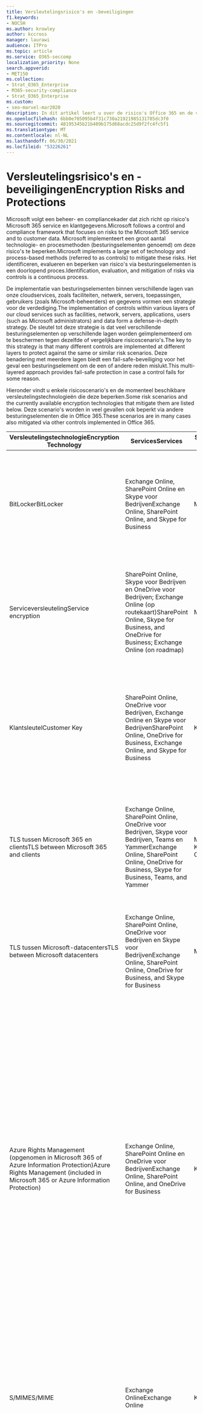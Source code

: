 ```yaml
---
title: Versleutelingsrisico's en -beveiligingen
f1.keywords:
- NOCSH
ms.author: krowley
author: kccross
manager: laurawi
audience: ITPro
ms.topic: article
ms.service: O365-seccomp
localization_priority: None
search.appverid:
- MET150
ms.collection:
- Strat_O365_Enterprise
- M365-security-compliance
- Strat_O365_Enterprise
ms.custom:
- seo-marvel-mar2020
description: In dit artikel leert u over de risico's Office 365 en de versleutelingstechnologieën die beschikbaar zijn voor beveiliging.
ms.openlocfilehash: 6bb0e705095b4f31c730a21921985131785dc3f0
ms.sourcegitcommit: 48195345b21b409b175d68acdc25d9f2fc4fc5f1
ms.translationtype: MT
ms.contentlocale: nl-NL
ms.lasthandoff: 06/30/2021
ms.locfileid: "53226261"
---
```

# <a name="encryption-risks-and-protections"></a><span data-ttu-id="1c025-103">Versleutelingsrisico's en -beveiligingen</span><span class="sxs-lookup"><span data-stu-id="1c025-103">Encryption Risks and Protections</span></span>

<span data-ttu-id="1c025-104">Microsoft volgt een beheer- en compliancekader dat zich richt op risico's Microsoft 365 service en klantgegevens.</span><span class="sxs-lookup"><span data-stu-id="1c025-104">Microsoft follows a control and compliance framework that focuses on risks to the Microsoft 365 service and to customer data.</span></span> <span data-ttu-id="1c025-105">Microsoft implementeert een groot aantal technologie- en procesmethoden (besturingselementen genoemd) om deze risico's te beperken.</span><span class="sxs-lookup"><span data-stu-id="1c025-105">Microsoft implements a large set of technology and process-based methods (referred to as controls) to mitigate these risks.</span></span> <span data-ttu-id="1c025-106">Het identificeren, evalueren en beperken van risico's via besturingselementen is een doorlopend proces.</span><span class="sxs-lookup"><span data-stu-id="1c025-106">Identification, evaluation, and mitigation of risks via controls is a continuous process.</span></span> 

<span data-ttu-id="1c025-107">De implementatie van besturingselementen binnen verschillende lagen van onze cloudservices, zoals faciliteiten, netwerk, servers, toepassingen, gebruikers (zoals Microsoft-beheerders) en gegevens vormen een strategie voor de verdediging.</span><span class="sxs-lookup"><span data-stu-id="1c025-107">The implementation of controls within various layers of our cloud services such as facilities, network, servers, applications, users (such as Microsoft administrators) and data form a defense-in-depth strategy.</span></span> <span data-ttu-id="1c025-108">De sleutel tot deze strategie is dat veel verschillende besturingselementen op verschillende lagen worden geïmplementeerd om te beschermen tegen dezelfde of vergelijkbare risicoscenario's.</span><span class="sxs-lookup"><span data-stu-id="1c025-108">The key to this strategy is that many different controls are implemented at different layers to protect against the same or similar risk scenarios.</span></span> <span data-ttu-id="1c025-109">Deze benadering met meerdere lagen biedt een fail-safe-beveiliging voor het geval een besturingselement om de een of andere reden mislukt.</span><span class="sxs-lookup"><span data-stu-id="1c025-109">This multi-layered approach provides fail-safe protection in case a control fails for some reason.</span></span>

<span data-ttu-id="1c025-110">Hieronder vindt u enkele risicoscenario's en de momenteel beschikbare versleutelingstechnologieën die deze beperken.</span><span class="sxs-lookup"><span data-stu-id="1c025-110">Some risk scenarios and the currently available encryption technologies that mitigate them are listed below.</span></span> <span data-ttu-id="1c025-111">Deze scenario's worden in veel gevallen ook beperkt via andere besturingselementen die in Office 365.</span><span class="sxs-lookup"><span data-stu-id="1c025-111">These scenarios are in many cases also mitigated via other controls implemented in Office 365.</span></span>

| <span data-ttu-id="1c025-112">Versleutelingstechnologie</span><span class="sxs-lookup"><span data-stu-id="1c025-112">Encryption Technology</span></span> | <span data-ttu-id="1c025-113">Services</span><span class="sxs-lookup"><span data-stu-id="1c025-113">Services</span></span> | <span data-ttu-id="1c025-114">Sleutelbeheer</span><span class="sxs-lookup"><span data-stu-id="1c025-114">Key Management</span></span> | <span data-ttu-id="1c025-115">Risicoscenario</span><span class="sxs-lookup"><span data-stu-id="1c025-115">Risk Scenario</span></span> | <span data-ttu-id="1c025-116">Waarde</span><span class="sxs-lookup"><span data-stu-id="1c025-116">Value</span></span> |
|---------------------------------------------------------------------------------|--------------------------------------------------------------------------------------------------|---------------------|------------------------------------------------------------------------------------------------------------------------------------------|---------------------------------------------------------------------------------------------------------------------------------------------------------------------------------------------------------------------------------------------------------------------------------------------------------------------------------------------------------------------------------------------------------------------------------|
| <span data-ttu-id="1c025-117">BitLocker</span><span class="sxs-lookup"><span data-stu-id="1c025-117">BitLocker</span></span> | <span data-ttu-id="1c025-118">Exchange Online, SharePoint Online en Skype voor Bedrijven</span><span class="sxs-lookup"><span data-stu-id="1c025-118">Exchange Online, SharePoint Online, and Skype for Business</span></span> | <span data-ttu-id="1c025-119">Microsoft</span><span class="sxs-lookup"><span data-stu-id="1c025-119">Microsoft</span></span> | <span data-ttu-id="1c025-120">Schijven of servers worden gestolen of ten onrechte hergebruikt.</span><span class="sxs-lookup"><span data-stu-id="1c025-120">Disks or servers are stolen or improperly recycled.</span></span> | <span data-ttu-id="1c025-121">BitLocker biedt een fail-safe-benadering om te beschermen tegen gegevensverlies als gevolg van gestolen of onjuist hergebruikte hardware (server/schijf).</span><span class="sxs-lookup"><span data-stu-id="1c025-121">BitLocker provides a fail-safe approach to protect against loss of data due to stolen or improperly recycled hardware (server/disk).</span></span> |
| <span data-ttu-id="1c025-122">Serviceversleuteling</span><span class="sxs-lookup"><span data-stu-id="1c025-122">Service encryption</span></span> | <span data-ttu-id="1c025-123">SharePoint Online, Skype voor Bedrijven en OneDrive voor Bedrijven; Exchange Online (op routekaart)</span><span class="sxs-lookup"><span data-stu-id="1c025-123">SharePoint Online, Skype for Business, and OneDrive for Business; Exchange Online (on roadmap)</span></span> | <span data-ttu-id="1c025-124">Microsoft</span><span class="sxs-lookup"><span data-stu-id="1c025-124">Microsoft</span></span> | <span data-ttu-id="1c025-125">Interne of externe hacker probeert als blob toegang te krijgen tot afzonderlijke bestanden/gegevens.</span><span class="sxs-lookup"><span data-stu-id="1c025-125">Internal or external hacker tries to access individual files/data as a blob.</span></span> | <span data-ttu-id="1c025-126">De versleutelde gegevens kunnen niet worden ontsleuteld zonder toegang tot sleutels.</span><span class="sxs-lookup"><span data-stu-id="1c025-126">The encrypted data cannot be decrypted without access to keys.</span></span> <span data-ttu-id="1c025-127">Helpt bij het beperken van het risico dat een hacker toegang heeft tot gegevens.</span><span class="sxs-lookup"><span data-stu-id="1c025-127">Helps to mitigate risk of a hacker accessing data.</span></span> |
| <span data-ttu-id="1c025-128">Klantsleutel</span><span class="sxs-lookup"><span data-stu-id="1c025-128">Customer Key</span></span> | <span data-ttu-id="1c025-129">SharePoint Online, OneDrive voor Bedrijven, Exchange Online en Skype voor Bedrijven</span><span class="sxs-lookup"><span data-stu-id="1c025-129">SharePoint Online, OneDrive for Business, Exchange Online, and Skype for Business</span></span> | <span data-ttu-id="1c025-130">Klant</span><span class="sxs-lookup"><span data-stu-id="1c025-130">Customer</span></span> | <span data-ttu-id="1c025-131">N/B (Deze functie is ontworpen als een compliance-functie, niet als een beperking voor enig risico.)</span><span class="sxs-lookup"><span data-stu-id="1c025-131">N/A (This feature is designed as a compliance feature; not as a mitigation for any risk.)</span></span> | <span data-ttu-id="1c025-132">Helpt klanten te voldoen aan interne regelgeving en nalevingsverplichtingen, en de mogelijkheid om de service te verlaten en de toegang van Microsoft tot gegevens in te trekken</span><span class="sxs-lookup"><span data-stu-id="1c025-132">Helps customers meet internal regulation and compliance obligations, and the ability to leave the service and revoke Microsoft's access to data</span></span> |
| <span data-ttu-id="1c025-133">TLS tussen Microsoft 365 en clients</span><span class="sxs-lookup"><span data-stu-id="1c025-133">TLS between Microsoft 365 and clients</span></span> | <span data-ttu-id="1c025-134">Exchange Online, SharePoint Online, OneDrive voor Bedrijven, Skype voor Bedrijven, Teams en Yammer</span><span class="sxs-lookup"><span data-stu-id="1c025-134">Exchange Online, SharePoint Online, OneDrive for Business, Skype for Business, Teams, and Yammer</span></span> | <span data-ttu-id="1c025-135">Microsoft, Klant</span><span class="sxs-lookup"><span data-stu-id="1c025-135">Microsoft, Customer</span></span> | <span data-ttu-id="1c025-136">Man-in-the-middle of een andere aanval om te tikken op de gegevensstroom tussen Microsoft 365 en clientcomputers via internet.</span><span class="sxs-lookup"><span data-stu-id="1c025-136">Man-in-the-middle or other attack to tap the data flow between Microsoft 365 and client computers over Internet.</span></span> | <span data-ttu-id="1c025-137">Deze implementatie biedt waarde voor zowel Microsoft als klanten en garandeert de gegevensintegriteit wanneer deze loopt tussen Microsoft 365 en de client.</span><span class="sxs-lookup"><span data-stu-id="1c025-137">This implementation provides value to both Microsoft and customers and assures data integrity as it flows between Microsoft 365 and the client.</span></span> |
| <span data-ttu-id="1c025-138">TLS tussen Microsoft-datacenters</span><span class="sxs-lookup"><span data-stu-id="1c025-138">TLS between Microsoft datacenters</span></span> | <span data-ttu-id="1c025-139">Exchange Online, SharePoint Online, OneDrive voor Bedrijven en Skype voor Bedrijven</span><span class="sxs-lookup"><span data-stu-id="1c025-139">Exchange Online, SharePoint Online, OneDrive for Business, and Skype for Business</span></span> | <span data-ttu-id="1c025-140">Microsoft</span><span class="sxs-lookup"><span data-stu-id="1c025-140">Microsoft</span></span> | <span data-ttu-id="1c025-141">Man-in-the-middle of een andere aanval om te tikken op de klantgegevensstroom tussen Microsoft 365 servers in verschillende Microsoft-datacenters.</span><span class="sxs-lookup"><span data-stu-id="1c025-141">Man-in-the-middle or other attack to tap the customer data flow between Microsoft 365 servers located in different Microsoft datacenters.</span></span> | <span data-ttu-id="1c025-142">Deze implementatie is een andere methode om gegevens te beschermen tegen aanvallen tussen Microsoft-datacenters.</span><span class="sxs-lookup"><span data-stu-id="1c025-142">This implementation is another method to protect data against attacks between Microsoft datacenters.</span></span> |
| <span data-ttu-id="1c025-143">Azure Rights Management (opgenomen in Microsoft 365 of Azure Information Protection)</span><span class="sxs-lookup"><span data-stu-id="1c025-143">Azure Rights Management (included in Microsoft 365 or Azure Information Protection)</span></span> | <span data-ttu-id="1c025-144">Exchange Online, SharePoint Online en OneDrive voor Bedrijven</span><span class="sxs-lookup"><span data-stu-id="1c025-144">Exchange Online, SharePoint Online, and OneDrive for Business</span></span> | <span data-ttu-id="1c025-145">Klant</span><span class="sxs-lookup"><span data-stu-id="1c025-145">Customer</span></span> | <span data-ttu-id="1c025-146">Gegevens vallen in de handen van een persoon die geen toegang tot de gegevens moet hebben.</span><span class="sxs-lookup"><span data-stu-id="1c025-146">Data falls into the hands of a person who should not have access to the data.</span></span> | <span data-ttu-id="1c025-147">Azure Information Protection maakt gebruik van Azure RMS, dat waarde biedt aan klanten met behulp van versleutelings-, identiteits- en autorisatiebeleid om bestanden en e-mail op meerdere apparaten te beveiligen.</span><span class="sxs-lookup"><span data-stu-id="1c025-147">Azure Information Protection uses Azure RMS, which provides value to customers by using encryption, identity, and authorization policies to help secure files and email across multiple devices.</span></span> <span data-ttu-id="1c025-148">Azure RMS biedt waarde voor klanten waar alle e-mailberichten die afkomstig zijn van Microsoft 365 die voldoen aan bepaalde criteria (dat wil zeggen alle e-mailberichten naar een bepaald adres) automatisch kunnen worden versleuteld voordat ze naar een andere geadresseerde worden verzonden.</span><span class="sxs-lookup"><span data-stu-id="1c025-148">Azure RMS provides value to customers where all emails originating from Microsoft 365 that match certain criteria (i.e., all emails to a certain address) can be automatically encrypted before they get sent to another recipient.</span></span> |
| <span data-ttu-id="1c025-149">S/MIME</span><span class="sxs-lookup"><span data-stu-id="1c025-149">S/MIME</span></span> | <span data-ttu-id="1c025-150">Exchange Online</span><span class="sxs-lookup"><span data-stu-id="1c025-150">Exchange Online</span></span> | <span data-ttu-id="1c025-151">Klant</span><span class="sxs-lookup"><span data-stu-id="1c025-151">Customer</span></span> | <span data-ttu-id="1c025-152">E-mail valt in de handen van een persoon die niet de beoogde geadresseerde is.</span><span class="sxs-lookup"><span data-stu-id="1c025-152">Email falls into the hands of a person who is not the intended recipient.</span></span> | <span data-ttu-id="1c025-153">S/MIME biedt klanten waarde door ervoor te zorgen dat e-mail die is versleuteld met S/MIME, alleen kan worden ontsleuteld door de directe geadresseerde van de e-mail.</span><span class="sxs-lookup"><span data-stu-id="1c025-153">S/MIME provides value to customers by assuring that email encrypted with S/MIME can only be decrypted by the direct recipient of the email.</span></span> |
| <span data-ttu-id="1c025-154">Office 365-berichtversleuteling</span><span class="sxs-lookup"><span data-stu-id="1c025-154">Office 365 Message Encryption</span></span> | <span data-ttu-id="1c025-155">Exchange Online, SharePoint Online</span><span class="sxs-lookup"><span data-stu-id="1c025-155">Exchange Online, SharePoint Online</span></span> | <span data-ttu-id="1c025-156">Klant</span><span class="sxs-lookup"><span data-stu-id="1c025-156">Customer</span></span> | <span data-ttu-id="1c025-157">E-mail, inclusief beveiligde bijlagen, valt in handen van een persoon binnen of buiten Microsoft 365 die niet de beoogde ontvanger van de e-mail is.</span><span class="sxs-lookup"><span data-stu-id="1c025-157">Email, including protected attachments, falls in hands of a person either within or outside Microsoft 365 who is not the intended recipient of the email.</span></span> | <span data-ttu-id="1c025-158">OME biedt waarde aan klanten waar alle e-mailberichten die afkomstig zijn van Microsoft 365 die voldoen aan bepaalde criteria (dat wil zeggen alle e-mailberichten naar een bepaald adres) automatisch worden versleuteld voordat ze worden verzonden naar een andere interne of externe geadresseerde.</span><span class="sxs-lookup"><span data-stu-id="1c025-158">OME provides value to customers where all emails originating from Microsoft 365 that match certain criteria (i.e., all emails to a certain address) are automatically encrypted before they get sent to another internal or an external recipient.</span></span> |
| <span data-ttu-id="1c025-159">SMTP TLS met partnerorganisatie</span><span class="sxs-lookup"><span data-stu-id="1c025-159">SMTP TLS with partner organization</span></span> | <span data-ttu-id="1c025-160">Exchange Online</span><span class="sxs-lookup"><span data-stu-id="1c025-160">Exchange Online</span></span> | <span data-ttu-id="1c025-161">Klant</span><span class="sxs-lookup"><span data-stu-id="1c025-161">Customer</span></span> | <span data-ttu-id="1c025-162">E-mail wordt onderschept via een man-in-the-middle of een andere aanval terwijl u onderweg bent van een Microsoft 365 tenant naar een andere partnerorganisatie.</span><span class="sxs-lookup"><span data-stu-id="1c025-162">Email is intercepted via a man-in-the-middle or other attack while in transit from a Microsoft 365 tenant to another partner organization.</span></span> | <span data-ttu-id="1c025-163">Dit scenario biedt waarde voor de klant, zodat ze alle e-mailberichten kunnen verzenden/ontvangen tussen hun Microsoft 365 tenant en de e-mailorganisatie van hun partner in een versleuteld SMTP-kanaal.</span><span class="sxs-lookup"><span data-stu-id="1c025-163">This scenario provides value to the customer such that they can send/receive all emails between their Microsoft 365 tenant and their partner's email organization inside an encrypted SMTP channel.</span></span> |

## <a name="encryption-technologies-available-in-multi-tenant-environments"></a><span data-ttu-id="1c025-164">Versleutelingstechnologieën die beschikbaar zijn in omgevingen met meerdere tenants</span><span class="sxs-lookup"><span data-stu-id="1c025-164">Encryption technologies available in multi-tenant environments</span></span>

| <span data-ttu-id="1c025-165">Versleutelingstechnologie</span><span class="sxs-lookup"><span data-stu-id="1c025-165">Encryption Technology</span></span> | <span data-ttu-id="1c025-166">Geïmplementeerd door</span><span class="sxs-lookup"><span data-stu-id="1c025-166">Implemented by</span></span> | <span data-ttu-id="1c025-167">Sleutel Exchange algoritme en kracht</span><span class="sxs-lookup"><span data-stu-id="1c025-167">Key Exchange Algorithm and Strength</span></span> | <span data-ttu-id="1c025-168">Sleutelbeheer\*</span><span class="sxs-lookup"><span data-stu-id="1c025-168">Key Management\*</span></span> | <span data-ttu-id="1c025-169">FIPS 140-2 gevalideerd</span><span class="sxs-lookup"><span data-stu-id="1c025-169">FIPS 140-2 Validated</span></span> |
|----------------------------------------------------------------------------------|-------------------------|------------------------------------------------------------------------------------------------------------------------------------------------------------------------------------|--------------------------------------------------------------------------------------------------------------------------------------------------------------------------------------------------------------------------------------------------------------------------------------------------------------------------------------------------------------------------------------------------------------------------------------------------------------------------------------------------------------------------------------------------------------------------------------------------------------------------------------------------------------------------------------------------------------------------------------------------------------------------------------------------------------------------------------------------------------------------------------------------------------|-----------------------------------------------------------------------|
| <span data-ttu-id="1c025-170">BitLocker</span><span class="sxs-lookup"><span data-stu-id="1c025-170">BitLocker</span></span> | <span data-ttu-id="1c025-171">Exchange Online</span><span class="sxs-lookup"><span data-stu-id="1c025-171">Exchange Online</span></span> | <span data-ttu-id="1c025-172">AES 256-bits</span><span class="sxs-lookup"><span data-stu-id="1c025-172">AES 256-bit</span></span> | <span data-ttu-id="1c025-173">De externe AES-sleutel wordt opgeslagen in een geheime Safe en in het register van de Exchange server.</span><span class="sxs-lookup"><span data-stu-id="1c025-173">AES external key is stored in a Secret Safe and in the registry of the Exchange server.</span></span> <span data-ttu-id="1c025-174">De Secret Safe is een beveiligde opslagplaats die hoge hoogte en goedkeuringen vereist om toegang te krijgen.</span><span class="sxs-lookup"><span data-stu-id="1c025-174">The Secret Safe is a secured repository that requires high-level elevation and approvals to access.</span></span> <span data-ttu-id="1c025-175">Toegang kan alleen worden aangevraagd en goedgekeurd met behulp van een intern hulpmiddel genaamd Lockbox.</span><span class="sxs-lookup"><span data-stu-id="1c025-175">Access can be requested and approved only by using an internal tool called Lockbox.</span></span> <span data-ttu-id="1c025-176">De externe AES-sleutel wordt ook opgeslagen in de vertrouwde platformmodule op de server.</span><span class="sxs-lookup"><span data-stu-id="1c025-176">The AES external key is also stored in the Trusted Platform Module in the server.</span></span> <span data-ttu-id="1c025-177">Een numeriek wachtwoord van 48 cijfers wordt opgeslagen in Active Directory en beveiligd door Lockbox.</span><span class="sxs-lookup"><span data-stu-id="1c025-177">A 48-digit numerical password is stored in Active Directory and protected by Lockbox.</span></span> | <span data-ttu-id="1c025-178">Ja</span><span class="sxs-lookup"><span data-stu-id="1c025-178">Yes</span></span> |
|  | <span data-ttu-id="1c025-179">SharePoint Online</span><span class="sxs-lookup"><span data-stu-id="1c025-179">SharePoint Online</span></span> | <span data-ttu-id="1c025-180">AES 256-bits</span><span class="sxs-lookup"><span data-stu-id="1c025-180">AES 256-bit</span></span> | <span data-ttu-id="1c025-181">AES-externe sleutel wordt opgeslagen in een geheime Safe.</span><span class="sxs-lookup"><span data-stu-id="1c025-181">AES external key is stored in a Secret Safe.</span></span> <span data-ttu-id="1c025-182">De Secret Safe is een beveiligde opslagplaats die hoge hoogte en goedkeuringen vereist om toegang te krijgen.</span><span class="sxs-lookup"><span data-stu-id="1c025-182">The Secret Safe is a secured repository that requires high-level elevation and approvals to access.</span></span> <span data-ttu-id="1c025-183">Toegang kan alleen worden aangevraagd en goedgekeurd met behulp van een intern hulpmiddel genaamd Lockbox.</span><span class="sxs-lookup"><span data-stu-id="1c025-183">Access can be requested and approved only by using an internal tool called Lockbox.</span></span> <span data-ttu-id="1c025-184">De externe AES-sleutel wordt ook opgeslagen in de vertrouwde platformmodule op de server.</span><span class="sxs-lookup"><span data-stu-id="1c025-184">The AES external key is also stored in the Trusted Platform Module in the server.</span></span> <span data-ttu-id="1c025-185">Een numeriek wachtwoord van 48 cijfers wordt opgeslagen in Active Directory en beveiligd door Lockbox.</span><span class="sxs-lookup"><span data-stu-id="1c025-185">A 48-digit numerical password is stored in Active Directory and protected by Lockbox.</span></span> | <span data-ttu-id="1c025-186">Ja</span><span class="sxs-lookup"><span data-stu-id="1c025-186">Yes</span></span> |
|  | <span data-ttu-id="1c025-187">Skype voor Bedrijven</span><span class="sxs-lookup"><span data-stu-id="1c025-187">Skype for Business</span></span> | <span data-ttu-id="1c025-188">AES 256-bits</span><span class="sxs-lookup"><span data-stu-id="1c025-188">AES 256-bit</span></span> | <span data-ttu-id="1c025-189">AES-externe sleutel wordt opgeslagen in een geheime Safe.</span><span class="sxs-lookup"><span data-stu-id="1c025-189">AES external key is stored in a Secret Safe.</span></span> <span data-ttu-id="1c025-190">De Secret Safe is een beveiligde opslagplaats die hoge hoogte en goedkeuringen vereist om toegang te krijgen.</span><span class="sxs-lookup"><span data-stu-id="1c025-190">The Secret Safe is a secured repository that requires high-level elevation and approvals to access.</span></span> <span data-ttu-id="1c025-191">Toegang kan alleen worden aangevraagd en goedgekeurd met behulp van een intern hulpmiddel genaamd Lockbox.</span><span class="sxs-lookup"><span data-stu-id="1c025-191">Access can be requested and approved only by using an internal tool called Lockbox.</span></span> <span data-ttu-id="1c025-192">De externe AES-sleutel wordt ook opgeslagen in de vertrouwde platformmodule op de server.</span><span class="sxs-lookup"><span data-stu-id="1c025-192">The AES external key is also stored in the Trusted Platform Module in the server.</span></span> <span data-ttu-id="1c025-193">Een numeriek wachtwoord van 48 cijfers wordt opgeslagen in Active Directory en beveiligd door Lockbox.</span><span class="sxs-lookup"><span data-stu-id="1c025-193">A 48-digit numerical password is stored in Active Directory and protected by Lockbox.</span></span> | <span data-ttu-id="1c025-194">Ja</span><span class="sxs-lookup"><span data-stu-id="1c025-194">Yes</span></span> |
| <span data-ttu-id="1c025-195">Serviceversleuteling</span><span class="sxs-lookup"><span data-stu-id="1c025-195">Service Encryption</span></span> | <span data-ttu-id="1c025-196">SharePoint Online</span><span class="sxs-lookup"><span data-stu-id="1c025-196">SharePoint Online</span></span> | <span data-ttu-id="1c025-197">AES 256-bits</span><span class="sxs-lookup"><span data-stu-id="1c025-197">AES 256-bit</span></span> | <span data-ttu-id="1c025-198">De sleutels die worden gebruikt om de blobs te versleutelen, worden opgeslagen in SharePoint Online-inhoudsdatabase.</span><span class="sxs-lookup"><span data-stu-id="1c025-198">The keys used to encrypt the blobs are stored in the SharePoint Online Content Database.</span></span> <span data-ttu-id="1c025-199">De SharePoint Online-inhoudsdatabase wordt beveiligd door besturingselementen voor databasetoegang en versleuteling in rust.</span><span class="sxs-lookup"><span data-stu-id="1c025-199">The SharePoint Online Content Database is protected by database access controls and encryption at rest.</span></span> <span data-ttu-id="1c025-200">Versleuteling wordt uitgevoerd met TDE in Azure SQL Database.</span><span class="sxs-lookup"><span data-stu-id="1c025-200">Encryption is performed using TDE in Azure SQL Database.</span></span> <span data-ttu-id="1c025-201">Deze geheimen zijn op serviceniveau voor SharePoint Online, niet op tenantniveau.</span><span class="sxs-lookup"><span data-stu-id="1c025-201">These secrets are at the service level for SharePoint Online, not at the tenant level.</span></span> <span data-ttu-id="1c025-202">Deze geheimen (ook wel de hoofdsleutels genoemd) worden opgeslagen in een aparte beveiligde opslagplaats met de naam Key Store.</span><span class="sxs-lookup"><span data-stu-id="1c025-202">These secrets (sometimes referred to as the master keys) are stored in a separate secure repository called the Key Store.</span></span> <span data-ttu-id="1c025-203">TDE biedt beveiliging in rust voor zowel de actieve database als de databaseback-ups en transactielogboeken.</span><span class="sxs-lookup"><span data-stu-id="1c025-203">TDE provides security at rest for both the active database and the database backups and transaction logs.</span></span> <span data-ttu-id="1c025-204">Wanneer klanten de optionele sleutel leveren, wordt de klantsleutel opgeslagen in Azure Key Vault en wordt de service gebruikt om een tenantsleutel te versleutelen, die wordt gebruikt om een sitesleutel te versleutelen, die vervolgens wordt gebruikt om de bestandsniveautoetsen te versleutelen.</span><span class="sxs-lookup"><span data-stu-id="1c025-204">When customers provide the optional key, the customer key is stored in Azure Key Vault, and the service uses the key to encrypt a tenant key, which is used to encrypt a site key, which is then used to encrypt the file level keys.</span></span> <span data-ttu-id="1c025-205">In feite wordt er een nieuwe sleutelhiërarchie geïntroduceerd wanneer de klant een sleutel levert.</span><span class="sxs-lookup"><span data-stu-id="1c025-205">Essentially, a new key hierarchy is introduced when the customer provides a key.</span></span> | <span data-ttu-id="1c025-206">Ja</span><span class="sxs-lookup"><span data-stu-id="1c025-206">Yes</span></span> |
|  | <span data-ttu-id="1c025-207">Skype voor Bedrijven</span><span class="sxs-lookup"><span data-stu-id="1c025-207">Skype for Business</span></span> | <span data-ttu-id="1c025-208">AES 256-bits</span><span class="sxs-lookup"><span data-stu-id="1c025-208">AES 256-bit</span></span> | <span data-ttu-id="1c025-209">Elk stukje gegevens wordt versleuteld met een andere willekeurig gegenereerde 256-bits sleutel.</span><span class="sxs-lookup"><span data-stu-id="1c025-209">Each piece of data is encrypted using a different randomly generated 256-bit key.</span></span> <span data-ttu-id="1c025-210">De versleutelingssleutel wordt opgeslagen in een corresponderend XML-metagegevensbestand, dat ook wordt versleuteld met een hoofdsleutel per vergadering.</span><span class="sxs-lookup"><span data-stu-id="1c025-210">The encryption key is stored in a corresponding metadata XML file, which is also encrypted by a per-conference master key.</span></span> <span data-ttu-id="1c025-211">De hoofdsleutel wordt ook eenmaal per vergadering willekeurig gegenereerd.</span><span class="sxs-lookup"><span data-stu-id="1c025-211">The master key is also randomly generated once per conference.</span></span> | <span data-ttu-id="1c025-212">Ja</span><span class="sxs-lookup"><span data-stu-id="1c025-212">Yes</span></span> |
|  | <span data-ttu-id="1c025-213">Exchange Online</span><span class="sxs-lookup"><span data-stu-id="1c025-213">Exchange Online</span></span> | <span data-ttu-id="1c025-214">AES 256-bits</span><span class="sxs-lookup"><span data-stu-id="1c025-214">AES 256-bit</span></span> | <span data-ttu-id="1c025-215">Elk postvak wordt versleuteld met behulp van een gegevensversleutelingsbeleid dat gebruikmaakt van versleutelingssleutels die worden beheerd door Microsoft (op routekaart) of door de klant (wanneer klantsleutel wordt gebruikt).</span><span class="sxs-lookup"><span data-stu-id="1c025-215">Each mailbox is encrypted using a data encryption policy that uses encryption keys controlled by Microsoft (on roadmap) or by the customer (when Customer Key is used).</span></span> | <span data-ttu-id="1c025-216">Ja</span><span class="sxs-lookup"><span data-stu-id="1c025-216">Yes</span></span> |
| <span data-ttu-id="1c025-217">TLS tussen Microsoft 365 en klanten/partners</span><span class="sxs-lookup"><span data-stu-id="1c025-217">TLS between Microsoft 365 and clients/partners</span></span> | <span data-ttu-id="1c025-218">Exchange Online</span><span class="sxs-lookup"><span data-stu-id="1c025-218">Exchange Online</span></span> | [<span data-ttu-id="1c025-219">Opportunistische TLS die meerdere cijfersuites ondersteunt</span><span class="sxs-lookup"><span data-stu-id="1c025-219">Opportunistic TLS supporting multiple cipher suites</span></span>](./exchange-online-uses-tls-to-secure-email-connections.md) | <span data-ttu-id="1c025-220">Het TLS-certificaat voor Exchange Online (outlook.office.com) is een 2048-bits SHA256RSA-certificaat dat is uitgegeven door Baltimore CyberTrust Root.</span><span class="sxs-lookup"><span data-stu-id="1c025-220">The TLS certificate for Exchange Online (outlook.office.com) is a 2048-bit SHA256RSA certificate issued by Baltimore CyberTrust Root.</span></span> <br> <br> <span data-ttu-id="1c025-221">Het TLS-hoofdcertificaat voor Exchange Online is een 2048-bits SHA1RSA-certificaat dat is uitgegeven door Baltimore CyberTrust Root.</span><span class="sxs-lookup"><span data-stu-id="1c025-221">The TLS root certificate for Exchange Online is a 2048-bit SHA1RSA certificate issued by Baltimore CyberTrust Root.</span></span> | <span data-ttu-id="1c025-222">Ja, wanneer TLS 1.2 met een 256-bits cijfersterkte wordt gebruikt</span><span class="sxs-lookup"><span data-stu-id="1c025-222">Yes, when TLS 1.2 with 256-bit cipher strength is used</span></span> |
|  | <span data-ttu-id="1c025-223">SharePoint Online</span><span class="sxs-lookup"><span data-stu-id="1c025-223">SharePoint Online</span></span> | <span data-ttu-id="1c025-224">TLS 1.2 met AES 256</span><span class="sxs-lookup"><span data-stu-id="1c025-224">TLS 1.2 with AES 256</span></span> <br> <br> [<span data-ttu-id="1c025-225">Data Encryption in OneDrive for Business and SharePoint Online</span><span class="sxs-lookup"><span data-stu-id="1c025-225">Data Encryption in OneDrive for Business and SharePoint Online</span></span>](./data-encryption-in-odb-and-spo.md) | <span data-ttu-id="1c025-226">Het TLS-certificaat voor SharePoint Online (\*.sharepoint.com) is een 2048-bits SHA256RSA-certificaat dat is uitgegeven door Baltimore CyberTrust Root.</span><span class="sxs-lookup"><span data-stu-id="1c025-226">The TLS certificate for SharePoint Online (\*.sharepoint.com) is a 2048-bit SHA256RSA certificate issued by Baltimore CyberTrust Root.</span></span> <br> <br> <span data-ttu-id="1c025-227">Het TLS-hoofdcertificaat voor SharePoint Online is een 2048-bits SHA1RSA-certificaat dat is uitgegeven door Baltimore CyberTrust Root.</span><span class="sxs-lookup"><span data-stu-id="1c025-227">The TLS root certificate for SharePoint Online is a 2048-bit SHA1RSA certificate issued by Baltimore CyberTrust Root.</span></span> | <span data-ttu-id="1c025-228">Ja</span><span class="sxs-lookup"><span data-stu-id="1c025-228">Yes</span></span> |
|  | <span data-ttu-id="1c025-229">Skype voor Bedrijven</span><span class="sxs-lookup"><span data-stu-id="1c025-229">Skype for Business</span></span> | [<span data-ttu-id="1c025-230">TLS voor SIP-communicatie en PSOM-sessies voor het delen van gegevens</span><span class="sxs-lookup"><span data-stu-id="1c025-230">TLS for SIP communications and PSOM data sharing sessions</span></span>](https://support.office.com/article/Set-up-your-network-for-Skype-for-Business-Online-d21f89b0-3afc-432e-b735-036b2432fdbf) | <span data-ttu-id="1c025-231">Het TLS-certificaat voor Skype voor Bedrijven (\*.lync.com) is een 2048-bits SHA256RSA-certificaat dat is uitgegeven door Baltimore CyberTrust Root.</span><span class="sxs-lookup"><span data-stu-id="1c025-231">The TLS certificate for Skype for Business (\*.lync.com) is a 2048-bit SHA256RSA certificate issued by Baltimore CyberTrust Root.</span></span> <br> <br> <span data-ttu-id="1c025-232">Het TLS-hoofdcertificaat voor Skype voor Bedrijven is een 2048-bits SHA256RSA-certificaat dat is uitgegeven door Baltimore CyberTrust Root.</span><span class="sxs-lookup"><span data-stu-id="1c025-232">The TLS root certificate for Skype for Business is a 2048-bit SHA256RSA certificate issued by Baltimore CyberTrust Root.</span></span> | <span data-ttu-id="1c025-233">Ja</span><span class="sxs-lookup"><span data-stu-id="1c025-233">Yes</span></span> |
|  | <span data-ttu-id="1c025-234">Microsoft Teams</span><span class="sxs-lookup"><span data-stu-id="1c025-234">Microsoft Teams</span></span> | <span data-ttu-id="1c025-235">TLS 1.2 met AES 256</span><span class="sxs-lookup"><span data-stu-id="1c025-235">TLS 1.2 with AES 256</span></span> <br> <br> [<span data-ttu-id="1c025-236">Veelgestelde vragen over Microsoft Teams - Help voor beheerders</span><span class="sxs-lookup"><span data-stu-id="1c025-236">Frequently asked questions about Microsoft Teams – Admin Help</span></span>](/MicrosoftTeams/teams-overview) | <span data-ttu-id="1c025-237">Het TLS-certificaat voor Microsoft Teams (teams.microsoft.com, edge.skype.com) is een 2048-bits SHA256RSA-certificaat dat is uitgegeven door Baltimore CyberTrust Root.</span><span class="sxs-lookup"><span data-stu-id="1c025-237">The TLS certificate for Microsoft Teams (teams.microsoft.com, edge.skype.com) is a 2048-bit SHA256RSA certificate issued by Baltimore CyberTrust Root.</span></span> <br> <br> <span data-ttu-id="1c025-238">Het TLS-hoofdcertificaat voor Microsoft Teams is een 2048-bits SHA256RSA-certificaat dat is uitgegeven door Baltimore CyberTrust Root.</span><span class="sxs-lookup"><span data-stu-id="1c025-238">The TLS root certificate for Microsoft Teams is a 2048-bit SHA256RSA certificate issued by Baltimore CyberTrust Root.</span></span> | <span data-ttu-id="1c025-239">Ja</span><span class="sxs-lookup"><span data-stu-id="1c025-239">Yes</span></span> |
| <span data-ttu-id="1c025-240">TLS tussen Microsoft-datacenters</span><span class="sxs-lookup"><span data-stu-id="1c025-240">TLS between Microsoft datacenters</span></span> | <span data-ttu-id="1c025-241">Alle Microsoft 365 services</span><span class="sxs-lookup"><span data-stu-id="1c025-241">All Microsoft 365 services</span></span> | <span data-ttu-id="1c025-242">TLS 1.2 met AES 256</span><span class="sxs-lookup"><span data-stu-id="1c025-242">TLS 1.2 with AES 256</span></span> <br> <br> <span data-ttu-id="1c025-243">Secure Real-time Transport Protocol (SRTP)</span><span class="sxs-lookup"><span data-stu-id="1c025-243">Secure Real-time Transport Protocol (SRTP)</span></span> | <span data-ttu-id="1c025-244">Microsoft gebruikt een intern beheerde en geïmplementeerde certificeringsinstantie voor server-naar-servercommunicatie tussen Microsoft-datacenters.</span><span class="sxs-lookup"><span data-stu-id="1c025-244">Microsoft uses an internally managed and deployed certification authority for server-to-server communications between Microsoft datacenters.</span></span> | <span data-ttu-id="1c025-245">Ja</span><span class="sxs-lookup"><span data-stu-id="1c025-245">Yes</span></span> |
| <span data-ttu-id="1c025-246">Azure Rights Management (opgenomen in Microsoft 365 of Azure Information Protection)</span><span class="sxs-lookup"><span data-stu-id="1c025-246">Azure Rights Management (included in Microsoft 365 or Azure Information Protection)</span></span> | <span data-ttu-id="1c025-247">Exchange Online</span><span class="sxs-lookup"><span data-stu-id="1c025-247">Exchange Online</span></span> | <span data-ttu-id="1c025-248">Ondersteunt [cryptografische modus 2,](/previous-versions/windows/it-pro/windows-server-2008-R2-and-2008/hh867439(v=ws.10))een bijgewerkte en verbeterde RMS-cryptografische implementatie.</span><span class="sxs-lookup"><span data-stu-id="1c025-248">Supports [Cryptographic Mode 2](/previous-versions/windows/it-pro/windows-server-2008-R2-and-2008/hh867439(v=ws.10)), an updated and enhanced RMS cryptographic implementation.</span></span> <span data-ttu-id="1c025-249">Het ondersteunt RSA 2048 voor handtekening en versleuteling en SHA-256 voor hash in de handtekening.</span><span class="sxs-lookup"><span data-stu-id="1c025-249">It supports RSA 2048 for signature and encryption, and SHA-256 for hash in the signature.</span></span> | <span data-ttu-id="1c025-250">[Beheerd door Microsoft.](/azure/information-protection/plan-implement-tenant-key)</span><span class="sxs-lookup"><span data-stu-id="1c025-250">[Managed by Microsoft](/azure/information-protection/plan-implement-tenant-key).</span></span> | <span data-ttu-id="1c025-251">Ja</span><span class="sxs-lookup"><span data-stu-id="1c025-251">Yes</span></span> |
|  | <span data-ttu-id="1c025-252">SharePoint Online</span><span class="sxs-lookup"><span data-stu-id="1c025-252">SharePoint Online</span></span> | <span data-ttu-id="1c025-253">Ondersteunt [cryptografische modus 2,](/previous-versions/windows/it-pro/windows-server-2008-R2-and-2008/hh867439(v=ws.10))een bijgewerkte en verbeterde RMS-cryptografische implementatie.</span><span class="sxs-lookup"><span data-stu-id="1c025-253">Supports [Cryptographic Mode 2](/previous-versions/windows/it-pro/windows-server-2008-R2-and-2008/hh867439(v=ws.10)), an updated and enhanced RMS cryptographic implementation.</span></span> <span data-ttu-id="1c025-254">Het ondersteunt RSA 2048 voor handtekening en versleuteling en SHA-256 voor handtekening.</span><span class="sxs-lookup"><span data-stu-id="1c025-254">It supports RSA 2048 for signature and encryption, and SHA-256 for signature.</span></span> | <span data-ttu-id="1c025-255">[Beheerd door Microsoft,](/azure/information-protection/plan-implement-tenant-key)de standaardinstelling; of</span><span class="sxs-lookup"><span data-stu-id="1c025-255">[Managed by Microsoft](/azure/information-protection/plan-implement-tenant-key), which is the default setting; or</span></span> <br> <br> <span data-ttu-id="1c025-256">Door de klant beheerd, wat een alternatief is voor door Microsoft beheerde sleutels.</span><span class="sxs-lookup"><span data-stu-id="1c025-256">Customer-managed, which is an alternative to Microsoft-managed keys.</span></span> <span data-ttu-id="1c025-257">Organisaties die een IT-beheerd Azure-abonnement hebben, kunnen BYOK gebruiken en het gebruik ervan zonder extra kosten registreren.</span><span class="sxs-lookup"><span data-stu-id="1c025-257">Organizations that have an IT-managed Azure subscription can use BYOK and log its usage at no extra charge.</span></span> <span data-ttu-id="1c025-258">Zie Uw eigen sleutel implementeren [voor meer informatie.](/azure/information-protection/plan-implement-tenant-key)</span><span class="sxs-lookup"><span data-stu-id="1c025-258">For more information, see [Implementing bring your own key](/azure/information-protection/plan-implement-tenant-key).</span></span> <span data-ttu-id="1c025-259">In deze configuratie worden nCipher HSMs gebruikt om uw sleutels te beveiligen.</span><span class="sxs-lookup"><span data-stu-id="1c025-259">In this configuration, nCipher HSMs are used to protect your keys.</span></span> <span data-ttu-id="1c025-260">Zie [NCipher HSMs en Azure RMS](https://www.thales-esecurity.com/msrms/cloud)voor meer informatie.</span><span class="sxs-lookup"><span data-stu-id="1c025-260">For more information, see [nCipher HSMs and Azure RMS](https://www.thales-esecurity.com/msrms/cloud).</span></span> | <span data-ttu-id="1c025-261">Ja</span><span class="sxs-lookup"><span data-stu-id="1c025-261">Yes</span></span> |
| <span data-ttu-id="1c025-262">S/MIME</span><span class="sxs-lookup"><span data-stu-id="1c025-262">S/MIME</span></span> | <span data-ttu-id="1c025-263">Exchange Online</span><span class="sxs-lookup"><span data-stu-id="1c025-263">Exchange Online</span></span> | <span data-ttu-id="1c025-264">Cryptografische bericht syntaxis Standaard 1.5 (PKCS #7)</span><span class="sxs-lookup"><span data-stu-id="1c025-264">Cryptographic Message Syntax Standard 1.5 (PKCS #7)</span></span> | <span data-ttu-id="1c025-265">Dit is afhankelijk van de door de klant beheerde openbare sleutelinfrastructuur die is geïmplementeerd.</span><span class="sxs-lookup"><span data-stu-id="1c025-265">Depends on the customer-managed public key infrastructure deployed.</span></span> <span data-ttu-id="1c025-266">Sleutelbeheer wordt uitgevoerd door de klant en Microsoft heeft nooit toegang tot de persoonlijke sleutels die worden gebruikt voor het ondertekenen en ontsleutelen.</span><span class="sxs-lookup"><span data-stu-id="1c025-266">Key management is performed by the customer, and Microsoft never has access to the private keys used for signing and decryption.</span></span> | <span data-ttu-id="1c025-267">Ja, wanneer geconfigureerd voor het versleutelen van uitgaande berichten met 3DES of AES256</span><span class="sxs-lookup"><span data-stu-id="1c025-267">Yes, when configured to encrypt outgoing messages with 3DES or AES256</span></span> |
| <span data-ttu-id="1c025-268">Office 365-berichtversleuteling</span><span class="sxs-lookup"><span data-stu-id="1c025-268">Office 365 Message Encryption</span></span> | <span data-ttu-id="1c025-269">Exchange Online</span><span class="sxs-lookup"><span data-stu-id="1c025-269">Exchange Online</span></span> | <span data-ttu-id="1c025-270">Hetzelfde als Azure RMS ([Cryptographic Mode 2](./technical-reference-details-about-encryption.md) - RSA 2048 voor handtekening en versleuteling en SHA-256 voor handtekening)</span><span class="sxs-lookup"><span data-stu-id="1c025-270">Same as Azure RMS ([Cryptographic Mode 2](./technical-reference-details-about-encryption.md) - RSA 2048 for signature and encryption, and SHA-256 for signature)</span></span> | <span data-ttu-id="1c025-271">Azure Information Protection wordt gebruikt als versleutelingsinfrastructuur.</span><span class="sxs-lookup"><span data-stu-id="1c025-271">Uses Azure Information Protection as its encryption infrastructure.</span></span> <span data-ttu-id="1c025-272">De gebruikte versleutelingsmethode is afhankelijk van waar u de RMS-sleutels verkrijgt die worden gebruikt om berichten te versleutelen en te ontsleutelen.</span><span class="sxs-lookup"><span data-stu-id="1c025-272">The encryption method used depends on where you obtain the RMS keys used to encrypt and decrypt messages.</span></span> | <span data-ttu-id="1c025-273">Ja</span><span class="sxs-lookup"><span data-stu-id="1c025-273">Yes</span></span> |
| <span data-ttu-id="1c025-274">SMTP TLS met partnerorganisatie</span><span class="sxs-lookup"><span data-stu-id="1c025-274">SMTP TLS with partner organization</span></span> | <span data-ttu-id="1c025-275">Exchange Online</span><span class="sxs-lookup"><span data-stu-id="1c025-275">Exchange Online</span></span> | <span data-ttu-id="1c025-276">TLS 1.2 met AES 256</span><span class="sxs-lookup"><span data-stu-id="1c025-276">TLS 1.2 with AES 256</span></span> | <span data-ttu-id="1c025-277">Het TLS-certificaat voor Exchange Online (outlook.office.com) is een 2048-bits SHA-256 met RSA-versleutelingscertificaat uitgegeven door DigiCert Cloud Services CA-1.</span><span class="sxs-lookup"><span data-stu-id="1c025-277">The TLS certificate for Exchange Online (outlook.office.com) is a 2048-bit SHA-256 with RSA Encryption certificate issued by DigiCert Cloud Services CA-1.</span></span> <br> <br> <span data-ttu-id="1c025-278">Het TLS-hoofdcertificaat voor Exchange Online is een 2048-bits SHA-1 met RSA-versleutelingscertificaat uitgegeven door [GlobalSign Root CA – R1](./exchange-online-uses-tls-to-secure-email-connections.md#tls-certificate-information-for-exchange-online).</span><span class="sxs-lookup"><span data-stu-id="1c025-278">The TLS root certificate for Exchange Online is a 2048-bit SHA-1 with RSA Encryption certificate issued by [GlobalSign Root CA – R1](./exchange-online-uses-tls-to-secure-email-connections.md#tls-certificate-information-for-exchange-online).</span></span> <br> <br> <span data-ttu-id="1c025-279">Let op: om veiligheidsredenen veranderen onze certificaten van tijd tot tijd.</span><span class="sxs-lookup"><span data-stu-id="1c025-279">Be aware that, for security reasons, our certificates do change from time to time.</span></span> | <span data-ttu-id="1c025-280">Ja, wanneer TLS 1.2 met een 256-bits cijfersterkte wordt gebruikt</span><span class="sxs-lookup"><span data-stu-id="1c025-280">Yes, when TLS 1.2 with 256-bit cipher strength is used</span></span> |

<span data-ttu-id="1c025-281">*\*TLS-certificaten waarnaar in deze tabel wordt verwezen, zijn voor Amerikaanse datacenters; Niet-Amerikaanse datacenters gebruiken ook 2048-bits SHA256RSA-certificaten.*</span><span class="sxs-lookup"><span data-stu-id="1c025-281">*\*TLS certificates referenced in this table are for US datacenters; non-US datacenters also use 2048-bit SHA256RSA certificates.*</span></span>

## <a name="encryption-technologies-available-in-government-cloud-community-environments"></a><span data-ttu-id="1c025-282">Versleutelingstechnologieën die beschikbaar zijn in communityomgevingen voor de cloud van de overheid</span><span class="sxs-lookup"><span data-stu-id="1c025-282">Encryption technologies available in Government cloud community environments</span></span>

| <span data-ttu-id="1c025-283">Versleutelingstechnologie</span><span class="sxs-lookup"><span data-stu-id="1c025-283">Encryption Technology</span></span> | <span data-ttu-id="1c025-284">Geïmplementeerd door</span><span class="sxs-lookup"><span data-stu-id="1c025-284">Implemented by</span></span> | <span data-ttu-id="1c025-285">Sleutel Exchange algoritme en kracht</span><span class="sxs-lookup"><span data-stu-id="1c025-285">Key Exchange Algorithm and Strength</span></span> | <span data-ttu-id="1c025-286">Sleutelbeheer\*</span><span class="sxs-lookup"><span data-stu-id="1c025-286">Key Management\*</span></span> | <span data-ttu-id="1c025-287">FIPS 140-2 gevalideerd</span><span class="sxs-lookup"><span data-stu-id="1c025-287">FIPS 140-2 Validated</span></span> |
|---------------------------------------------|--------------------------------------------------------|------------------------------------------------------------------------------------------------------------------------------------------------------------------------------------|--------------------------------------------------------------------------------------------------------------------------------------------------------------------------------------------------------------------------------------------------------------------------------------------------------------------------------------------------------------------------------------------------------------------------------------------------------------------------------------------------------------------------------------------------------------------------------------------------------------------------------------------------------------------------------------------------------------------------------------------------------------------------------------------------------------------------------------------------------------------------------------------------------------|-------------------------------------------------------------------------|
| <span data-ttu-id="1c025-288">BitLocker</span><span class="sxs-lookup"><span data-stu-id="1c025-288">BitLocker</span></span> | <span data-ttu-id="1c025-289">Exchange Online</span><span class="sxs-lookup"><span data-stu-id="1c025-289">Exchange Online</span></span> | <span data-ttu-id="1c025-290">AES 256-bits</span><span class="sxs-lookup"><span data-stu-id="1c025-290">AES 256-bit</span></span> | <span data-ttu-id="1c025-291">De externe AES-sleutel wordt opgeslagen in een geheime Safe en in het register van de Exchange server.</span><span class="sxs-lookup"><span data-stu-id="1c025-291">AES external key is stored in a Secret Safe and in the registry of the Exchange server.</span></span> <span data-ttu-id="1c025-292">De Secret Safe is een beveiligde opslagplaats die hoge hoogte en goedkeuringen vereist om toegang te krijgen.</span><span class="sxs-lookup"><span data-stu-id="1c025-292">The Secret Safe is a secured repository that requires high-level elevation and approvals to access.</span></span> <span data-ttu-id="1c025-293">Toegang kan alleen worden aangevraagd en goedgekeurd met behulp van een intern hulpmiddel genaamd Lockbox.</span><span class="sxs-lookup"><span data-stu-id="1c025-293">Access can be requested and approved only by using an internal tool called Lockbox.</span></span> <span data-ttu-id="1c025-294">De externe AES-sleutel wordt ook opgeslagen in de vertrouwde platformmodule op de server.</span><span class="sxs-lookup"><span data-stu-id="1c025-294">The AES external key is also stored in the Trusted Platform Module in the server.</span></span> <span data-ttu-id="1c025-295">Een numeriek wachtwoord van 48 cijfers wordt opgeslagen in Active Directory en beveiligd door Lockbox.</span><span class="sxs-lookup"><span data-stu-id="1c025-295">A 48-digit numerical password is stored in Active Directory and protected by Lockbox.</span></span> | <span data-ttu-id="1c025-296">Ja</span><span class="sxs-lookup"><span data-stu-id="1c025-296">Yes</span></span> |
|  | <span data-ttu-id="1c025-297">SharePoint Online</span><span class="sxs-lookup"><span data-stu-id="1c025-297">SharePoint Online</span></span> | <span data-ttu-id="1c025-298">AES 256-bits</span><span class="sxs-lookup"><span data-stu-id="1c025-298">AES 256-bit</span></span> | <span data-ttu-id="1c025-299">AES-externe sleutel wordt opgeslagen in een geheime Safe.</span><span class="sxs-lookup"><span data-stu-id="1c025-299">AES external key is stored in a Secret Safe.</span></span> <span data-ttu-id="1c025-300">De Secret Safe is een beveiligde opslagplaats die hoge hoogte en goedkeuringen vereist om toegang te krijgen.</span><span class="sxs-lookup"><span data-stu-id="1c025-300">The Secret Safe is a secured repository that requires high-level elevation and approvals to access.</span></span> <span data-ttu-id="1c025-301">Toegang kan alleen worden aangevraagd en goedgekeurd met behulp van een intern hulpmiddel genaamd Lockbox.</span><span class="sxs-lookup"><span data-stu-id="1c025-301">Access can be requested and approved only by using an internal tool called Lockbox.</span></span> <span data-ttu-id="1c025-302">De externe AES-sleutel wordt ook opgeslagen in de vertrouwde platformmodule op de server.</span><span class="sxs-lookup"><span data-stu-id="1c025-302">The AES external key is also stored in the Trusted Platform Module in the server.</span></span> <span data-ttu-id="1c025-303">Een numeriek wachtwoord van 48 cijfers wordt opgeslagen in Active Directory en beveiligd door Lockbox.</span><span class="sxs-lookup"><span data-stu-id="1c025-303">A 48-digit numerical password is stored in Active Directory and protected by Lockbox.</span></span> | <span data-ttu-id="1c025-304">Ja</span><span class="sxs-lookup"><span data-stu-id="1c025-304">Yes</span></span> |
|  | <span data-ttu-id="1c025-305">Skype voor Bedrijven</span><span class="sxs-lookup"><span data-stu-id="1c025-305">Skype for Business</span></span> | <span data-ttu-id="1c025-306">AES 256-bits</span><span class="sxs-lookup"><span data-stu-id="1c025-306">AES 256-bit</span></span> | <span data-ttu-id="1c025-307">AES-externe sleutel wordt opgeslagen in een geheime Safe.</span><span class="sxs-lookup"><span data-stu-id="1c025-307">AES external key is stored in a Secret Safe.</span></span> <span data-ttu-id="1c025-308">De Secret Safe is een beveiligde opslagplaats die hoge hoogte en goedkeuringen vereist om toegang te krijgen.</span><span class="sxs-lookup"><span data-stu-id="1c025-308">The Secret Safe is a secured repository that requires high-level elevation and approvals to access.</span></span> <span data-ttu-id="1c025-309">Toegang kan alleen worden aangevraagd en goedgekeurd met behulp van een intern hulpmiddel genaamd Lockbox.</span><span class="sxs-lookup"><span data-stu-id="1c025-309">Access can be requested and approved only by using an internal tool called Lockbox.</span></span> <span data-ttu-id="1c025-310">De externe AES-sleutel wordt ook opgeslagen in de vertrouwde platformmodule op de server.</span><span class="sxs-lookup"><span data-stu-id="1c025-310">The AES external key is also stored in the Trusted Platform Module in the server.</span></span> <span data-ttu-id="1c025-311">Een numeriek wachtwoord van 48 cijfers wordt opgeslagen in Active Directory en beveiligd door Lockbox.</span><span class="sxs-lookup"><span data-stu-id="1c025-311">A 48-digit numerical password is stored in Active Directory and protected by Lockbox.</span></span> | <span data-ttu-id="1c025-312">Ja</span><span class="sxs-lookup"><span data-stu-id="1c025-312">Yes</span></span> |
| <span data-ttu-id="1c025-313">Serviceversleuteling</span><span class="sxs-lookup"><span data-stu-id="1c025-313">Service Encryption</span></span> | <span data-ttu-id="1c025-314">SharePoint Online</span><span class="sxs-lookup"><span data-stu-id="1c025-314">SharePoint Online</span></span> | <span data-ttu-id="1c025-315">AES 256-bits</span><span class="sxs-lookup"><span data-stu-id="1c025-315">AES 256-bit</span></span> | <span data-ttu-id="1c025-316">De sleutels die worden gebruikt om de blobs te versleutelen, worden opgeslagen in SharePoint Online-inhoudsdatabase.</span><span class="sxs-lookup"><span data-stu-id="1c025-316">The keys used to encrypt the blobs are stored in the SharePoint Online Content Database.</span></span> <span data-ttu-id="1c025-317">De SharePoint Online-inhoudsdatabases is beveiligd met besturingselementen voor databasetoegang en versleuteling in rust.</span><span class="sxs-lookup"><span data-stu-id="1c025-317">The SharePoint Online Content Databases is protected by database access controls and encryption at rest.</span></span> <span data-ttu-id="1c025-318">Versleuteling wordt uitgevoerd met TDE in Azure SQL Database.</span><span class="sxs-lookup"><span data-stu-id="1c025-318">Encryption is performed using TDE in Azure SQL Database.</span></span> <span data-ttu-id="1c025-319">Deze geheimen zijn op serviceniveau voor SharePoint Online, niet op tenantniveau.</span><span class="sxs-lookup"><span data-stu-id="1c025-319">These secrets are at the service level for SharePoint Online, not at the tenant level.</span></span> <span data-ttu-id="1c025-320">Deze geheimen (ook wel de hoofdsleutels genoemd) worden opgeslagen in een aparte beveiligde opslagplaats met de naam Key Store.</span><span class="sxs-lookup"><span data-stu-id="1c025-320">These secrets (sometimes referred to as the master keys) are stored in a separate secure repository called the Key Store.</span></span> <span data-ttu-id="1c025-321">TDE biedt beveiliging in rust voor zowel de actieve database als de databaseback-ups en transactielogboeken.</span><span class="sxs-lookup"><span data-stu-id="1c025-321">TDE provides security at rest for both the active database and the database backups and transaction logs.</span></span> <span data-ttu-id="1c025-322">Wanneer klanten de optionele sleutel leveren, wordt de klantsleutel opgeslagen in Azure Key Vault en gebruikt de service de sleutel om een tenantsleutel te versleutelen, die wordt gebruikt om een sitesleutel te versleutelen, die vervolgens wordt gebruikt om de bestandsniveautoetsen te versleutelen.</span><span class="sxs-lookup"><span data-stu-id="1c025-322">When customers provide the optional key, the Customer Key is stored in Azure Key Vault, and the service uses the key to encrypt a tenant key, which is used to encrypt a site key, which is then used to encrypt the file level keys.</span></span> <span data-ttu-id="1c025-323">In feite wordt er een nieuwe sleutelhiërarchie geïntroduceerd wanneer de klant een sleutel levert.</span><span class="sxs-lookup"><span data-stu-id="1c025-323">Essentially, a new key hierarchy is introduced when the customer provides a key.</span></span> | <span data-ttu-id="1c025-324">Ja</span><span class="sxs-lookup"><span data-stu-id="1c025-324">Yes</span></span> |
|  | <span data-ttu-id="1c025-325">Skype voor Bedrijven</span><span class="sxs-lookup"><span data-stu-id="1c025-325">Skype for Business</span></span> | <span data-ttu-id="1c025-326">AES 256-bits</span><span class="sxs-lookup"><span data-stu-id="1c025-326">AES 256-bit</span></span> | <span data-ttu-id="1c025-327">Elk stukje gegevens wordt versleuteld met een andere willekeurig gegenereerde 256-bits sleutel.</span><span class="sxs-lookup"><span data-stu-id="1c025-327">Each piece of data is encrypted using a different randomly generated 256-bit key.</span></span> <span data-ttu-id="1c025-328">De versleutelingssleutel wordt opgeslagen in een corresponderend XML-metagegevensbestand, dat ook wordt versleuteld met een hoofdsleutel per vergadering.</span><span class="sxs-lookup"><span data-stu-id="1c025-328">The encryption key is stored in a corresponding metadata XML file, which is also encrypted by a per-conference master key.</span></span> <span data-ttu-id="1c025-329">De hoofdsleutel wordt ook eenmaal per vergadering willekeurig gegenereerd.</span><span class="sxs-lookup"><span data-stu-id="1c025-329">The master key is also randomly generated once per conference.</span></span> | <span data-ttu-id="1c025-330">Ja</span><span class="sxs-lookup"><span data-stu-id="1c025-330">Yes</span></span> |
|  | <span data-ttu-id="1c025-331">Exchange Online</span><span class="sxs-lookup"><span data-stu-id="1c025-331">Exchange Online</span></span> | <span data-ttu-id="1c025-332">AES 256-bits</span><span class="sxs-lookup"><span data-stu-id="1c025-332">AES 256-bit</span></span> | <span data-ttu-id="1c025-333">Elk postvak wordt versleuteld met behulp van een gegevensversleutelingsbeleid dat gebruikmaakt van versleutelingssleutels die worden beheerd door Microsoft of door de klant (wanneer klantsleutel wordt gebruikt).</span><span class="sxs-lookup"><span data-stu-id="1c025-333">Each mailbox is encrypted using a data encryption policy that uses encryption keys controlled by Microsoft or by the customer (when Customer Key is used).</span></span> | <span data-ttu-id="1c025-334">Ja</span><span class="sxs-lookup"><span data-stu-id="1c025-334">Yes</span></span> |
| <span data-ttu-id="1c025-335">TLS tussen Microsoft 365 en klanten/partners</span><span class="sxs-lookup"><span data-stu-id="1c025-335">TLS between Microsoft 365 and clients/partners</span></span> | <span data-ttu-id="1c025-336">Exchange Online</span><span class="sxs-lookup"><span data-stu-id="1c025-336">Exchange Online</span></span> | [<span data-ttu-id="1c025-337">Opportunistische TLS die meerdere cijfersuites ondersteunt</span><span class="sxs-lookup"><span data-stu-id="1c025-337">Opportunistic TLS supporting multiple cipher suites</span></span>](./exchange-online-uses-tls-to-secure-email-connections.md) | <span data-ttu-id="1c025-338">Het TLS-certificaat voor Exchange Online (outlook.office.com) is een 2048-bits SHA256RSA-certificaat dat is uitgegeven door Baltimore CyberTrust Root.</span><span class="sxs-lookup"><span data-stu-id="1c025-338">The TLS certificate for Exchange Online (outlook.office.com) is a 2048-bit SHA256RSA certificate issued by Baltimore CyberTrust Root.</span></span> <br> <br> <span data-ttu-id="1c025-339">Het TLS-hoofdcertificaat voor Exchange Online is een 2048-bits SHA1RSA-certificaat dat is uitgegeven door Baltimore CyberTrust Root.</span><span class="sxs-lookup"><span data-stu-id="1c025-339">The TLS root certificate for Exchange Online is a 2048-bit SHA1RSA certificate issued by Baltimore CyberTrust Root.</span></span> | <span data-ttu-id="1c025-340">Ja, wanneer TLS 1.2 met een 256-bits cijfersterkte wordt gebruikt</span><span class="sxs-lookup"><span data-stu-id="1c025-340">Yes, when TLS 1.2 with 256-bit cipher strength is used</span></span> |
|  | <span data-ttu-id="1c025-341">SharePoint Online</span><span class="sxs-lookup"><span data-stu-id="1c025-341">SharePoint Online</span></span> | <span data-ttu-id="1c025-342">TLS 1.2 met AES 256</span><span class="sxs-lookup"><span data-stu-id="1c025-342">TLS 1.2 with AES 256</span></span> | <span data-ttu-id="1c025-343">Het TLS-certificaat voor SharePoint Online (\*.sharepoint.com) is een 2048-bits SHA256RSA-certificaat dat is uitgegeven door Baltimore CyberTrust Root.</span><span class="sxs-lookup"><span data-stu-id="1c025-343">The TLS certificate for SharePoint Online (\*.sharepoint.com) is a 2048-bit SHA256RSA certificate issued by Baltimore CyberTrust Root.</span></span> <br> <br> <span data-ttu-id="1c025-344">Het TLS-hoofdcertificaat voor SharePoint Online is een 2048-bits SHA1RSA-certificaat dat is uitgegeven door Baltimore CyberTrust Root.</span><span class="sxs-lookup"><span data-stu-id="1c025-344">The TLS root certificate for SharePoint Online is a 2048-bit SHA1RSA certificate issued by Baltimore CyberTrust Root.</span></span> | <span data-ttu-id="1c025-345">Ja</span><span class="sxs-lookup"><span data-stu-id="1c025-345">Yes</span></span> |
|  | <span data-ttu-id="1c025-346">Skype voor Bedrijven</span><span class="sxs-lookup"><span data-stu-id="1c025-346">Skype for Business</span></span> | <span data-ttu-id="1c025-347">TLS voor SIP-communicatie en PSOM-sessies voor het delen van gegevens</span><span class="sxs-lookup"><span data-stu-id="1c025-347">TLS for SIP communications and PSOM data sharing sessions</span></span> | <span data-ttu-id="1c025-348">Het TLS-certificaat voor Skype voor Bedrijven (\*.lync.com) is een 2048-bits SHA256RSA-certificaat dat is uitgegeven door Baltimore CyberTrust Root.</span><span class="sxs-lookup"><span data-stu-id="1c025-348">The TLS certificate for Skype for Business (\*.lync.com) is a 2048-bit SHA256RSA certificate issued by Baltimore CyberTrust Root.</span></span> <br> <br> <span data-ttu-id="1c025-349">Het TLS-hoofdcertificaat voor Skype voor Bedrijven is een 2048-bits SHA256RSA-certificaat dat is uitgegeven door Baltimore CyberTrust Root.</span><span class="sxs-lookup"><span data-stu-id="1c025-349">The TLS root certificate for Skype for Business is a 2048-bit SHA256RSA certificate issued by Baltimore CyberTrust Root.</span></span> | <span data-ttu-id="1c025-350">Ja</span><span class="sxs-lookup"><span data-stu-id="1c025-350">Yes</span></span> |
|  | <span data-ttu-id="1c025-351">Microsoft Teams</span><span class="sxs-lookup"><span data-stu-id="1c025-351">Microsoft Teams</span></span> | [<span data-ttu-id="1c025-352">Veelgestelde vragen over Microsoft Teams - Help voor beheerders</span><span class="sxs-lookup"><span data-stu-id="1c025-352">Frequently asked questions about Microsoft Teams – Admin Help</span></span>](/MicrosoftTeams/teams-overview) | <span data-ttu-id="1c025-353">Het TLS-certificaat voor Microsoft Teams (teams.microsoft.com; edge.skype.com) is een 2048-bits SHA256RSA-certificaat dat is uitgegeven door Baltimore CyberTrust Root.</span><span class="sxs-lookup"><span data-stu-id="1c025-353">The TLS certificate for Microsoft Teams (teams.microsoft.com; edge.skype.com) is a 2048-bit SHA256RSA certificate issued by Baltimore CyberTrust Root.</span></span> <br> <br> <span data-ttu-id="1c025-354">Het TLS-hoofdcertificaat voor Microsoft Teams is een 2048-bits SHA256RSA-certificaat dat is uitgegeven door Baltimore CyberTrust Root.</span><span class="sxs-lookup"><span data-stu-id="1c025-354">The TLS root certificate for Microsoft Teams is a 2048-bit SHA256RSA certificate issued by Baltimore CyberTrust Root.</span></span> | <span data-ttu-id="1c025-355">Ja</span><span class="sxs-lookup"><span data-stu-id="1c025-355">Yes</span></span> |
| <span data-ttu-id="1c025-356">TLS tussen Microsoft-datacenters</span><span class="sxs-lookup"><span data-stu-id="1c025-356">TLS between Microsoft datacenters</span></span> | <span data-ttu-id="1c025-357">Exchange Online, SharePoint Online, Skype voor Bedrijven</span><span class="sxs-lookup"><span data-stu-id="1c025-357">Exchange Online, SharePoint Online, Skype for Business</span></span> | <span data-ttu-id="1c025-358">TLS 1.2 met AES 256</span><span class="sxs-lookup"><span data-stu-id="1c025-358">TLS 1.2 with AES 256</span></span> | <span data-ttu-id="1c025-359">Microsoft gebruikt een intern beheerde en geïmplementeerde certificeringsinstantie voor server-naar-servercommunicatie tussen Microsoft-datacenters.</span><span class="sxs-lookup"><span data-stu-id="1c025-359">Microsoft uses an internally managed and deployed certification authority for server-to-server communications between Microsoft datacenters.</span></span> | <span data-ttu-id="1c025-360">Ja</span><span class="sxs-lookup"><span data-stu-id="1c025-360">Yes</span></span> |
|  |  | <span data-ttu-id="1c025-361">Secure Real-time Transport Protocol (SRTP)</span><span class="sxs-lookup"><span data-stu-id="1c025-361">Secure Real-time Transport Protocol (SRTP)</span></span> |  |  |
| <span data-ttu-id="1c025-362">Azure Rights Management Service</span><span class="sxs-lookup"><span data-stu-id="1c025-362">Azure Rights Management Service</span></span> | <span data-ttu-id="1c025-363">Exchange Online</span><span class="sxs-lookup"><span data-stu-id="1c025-363">Exchange Online</span></span> | <span data-ttu-id="1c025-364">Ondersteunt [cryptografische modus 2,](/previous-versions/windows/it-pro/windows-server-2008-R2-and-2008/hh867439(v=ws.10))een bijgewerkte en verbeterde RMS-cryptografische implementatie.</span><span class="sxs-lookup"><span data-stu-id="1c025-364">Supports [Cryptographic Mode 2](/previous-versions/windows/it-pro/windows-server-2008-R2-and-2008/hh867439(v=ws.10)), an updated and enhanced RMS cryptographic implementation.</span></span> <span data-ttu-id="1c025-365">Het ondersteunt RSA 2048 voor handtekening en versleuteling en SHA-256 voor hash in de handtekening.</span><span class="sxs-lookup"><span data-stu-id="1c025-365">It supports RSA 2048 for signature and encryption, and SHA-256 for hash in the signature.</span></span> | <span data-ttu-id="1c025-366">[Beheerd door Microsoft.](/azure/information-protection/plan-implement-tenant-key)</span><span class="sxs-lookup"><span data-stu-id="1c025-366">[Managed by Microsoft](/azure/information-protection/plan-implement-tenant-key).</span></span> | <span data-ttu-id="1c025-367">Ja</span><span class="sxs-lookup"><span data-stu-id="1c025-367">Yes</span></span> |
|  | <span data-ttu-id="1c025-368">SharePoint Online</span><span class="sxs-lookup"><span data-stu-id="1c025-368">SharePoint Online</span></span> | <span data-ttu-id="1c025-369">Ondersteunt [cryptografische modus 2,](/previous-versions/windows/it-pro/windows-server-2008-R2-and-2008/hh867439(v=ws.10))een bijgewerkte en verbeterde RMS-cryptografische implementatie.</span><span class="sxs-lookup"><span data-stu-id="1c025-369">Supports [Cryptographic Mode 2](/previous-versions/windows/it-pro/windows-server-2008-R2-and-2008/hh867439(v=ws.10)), an updated and enhanced RMS cryptographic implementation.</span></span> <span data-ttu-id="1c025-370">Het ondersteunt RSA 2048 voor handtekening en versleuteling en SHA-256 voor hash in de handtekening.</span><span class="sxs-lookup"><span data-stu-id="1c025-370">It supports RSA 2048 for signature and encryption, and SHA-256 for hash in the signature.</span></span> | <span data-ttu-id="1c025-371">[Beheerd door Microsoft,](/azure/information-protection/plan-implement-tenant-key)de standaardinstelling; of</span><span class="sxs-lookup"><span data-stu-id="1c025-371">[Managed by Microsoft](/azure/information-protection/plan-implement-tenant-key), which is the default setting; or</span></span> <br> <br> <span data-ttu-id="1c025-372">Door de klant beheerd (ook wel BYOK genoemd), wat een alternatief is voor door Microsoft beheerde sleutels.</span><span class="sxs-lookup"><span data-stu-id="1c025-372">Customer-managed (also known as BYOK), which is an alternative to Microsoft-managed keys.</span></span> <span data-ttu-id="1c025-373">Organisaties die een IT-beheerd Azure-abonnement hebben, kunnen BYOK gebruiken en het gebruik ervan zonder extra kosten registreren.</span><span class="sxs-lookup"><span data-stu-id="1c025-373">Organizations that have an IT-managed Azure subscription can use BYOK and log its usage at no extra charge.</span></span> <span data-ttu-id="1c025-374">Zie Uw eigen sleutel implementeren [voor meer informatie.](/azure/information-protection/plan-implement-tenant-key)</span><span class="sxs-lookup"><span data-stu-id="1c025-374">For more information, see [Implementing bring your own key](/azure/information-protection/plan-implement-tenant-key).</span></span> <br> <br> <span data-ttu-id="1c025-375">In het BYOK-scenario worden nCipher-HSMs gebruikt om uw sleutels te beveiligen.</span><span class="sxs-lookup"><span data-stu-id="1c025-375">In the BYOK scenario, nCipher HSMs are used to protect your keys.</span></span> <span data-ttu-id="1c025-376">Zie [NCipher HSMs en Azure RMS](https://www.thales-esecurity.com/msrms/cloud)voor meer informatie.</span><span class="sxs-lookup"><span data-stu-id="1c025-376">For more information, see [nCipher HSMs and Azure RMS](https://www.thales-esecurity.com/msrms/cloud).</span></span> | <span data-ttu-id="1c025-377">Ja</span><span class="sxs-lookup"><span data-stu-id="1c025-377">Yes</span></span> |
| <span data-ttu-id="1c025-378">S/MIME</span><span class="sxs-lookup"><span data-stu-id="1c025-378">S/MIME</span></span> | <span data-ttu-id="1c025-379">Exchange Online</span><span class="sxs-lookup"><span data-stu-id="1c025-379">Exchange Online</span></span> | <span data-ttu-id="1c025-380">Cryptografische bericht syntaxis Standaard 1.5 (PKCS #7)</span><span class="sxs-lookup"><span data-stu-id="1c025-380">Cryptographic Message Syntax Standard 1.5 (PKCS #7)</span></span> | <span data-ttu-id="1c025-381">Dit is afhankelijk van de infrastructuur met openbare sleutel die is geïmplementeerd.</span><span class="sxs-lookup"><span data-stu-id="1c025-381">Depends on the public key infrastructure deployed.</span></span> | <span data-ttu-id="1c025-382">Ja, wanneer geconfigureerd voor het versleutelen van uitgaande berichten met 3DES of AES-256.</span><span class="sxs-lookup"><span data-stu-id="1c025-382">Yes, when configured to encrypt outgoing messages with 3DES or AES-256.</span></span> |
| <span data-ttu-id="1c025-383">Office 365-berichtversleuteling</span><span class="sxs-lookup"><span data-stu-id="1c025-383">Office 365 Message Encryption</span></span> | <span data-ttu-id="1c025-384">Exchange Online</span><span class="sxs-lookup"><span data-stu-id="1c025-384">Exchange Online</span></span> | <span data-ttu-id="1c025-385">Hetzelfde als Azure RMS ([Cryptographic Mode 2](./technical-reference-details-about-encryption.md) - RSA 2048 voor handtekening en versleuteling en SHA-256 voor hash in de handtekening)</span><span class="sxs-lookup"><span data-stu-id="1c025-385">Same as Azure RMS ([Cryptographic Mode 2](./technical-reference-details-about-encryption.md) - RSA 2048 for signature and encryption, and SHA-256 for hash in the signature)</span></span> | <span data-ttu-id="1c025-386">Gebruikt Azure RMS als versleutelingsinfrastructuur.</span><span class="sxs-lookup"><span data-stu-id="1c025-386">Uses Azure RMS as its encryption infrastructure.</span></span> <span data-ttu-id="1c025-387">De gebruikte versleutelingsmethode is afhankelijk van waar u de RMS-sleutels verkrijgt die worden gebruikt om berichten te versleutelen en te ontsleutelen.</span><span class="sxs-lookup"><span data-stu-id="1c025-387">The encryption method used depends on where you obtain the RMS keys used to encrypt and decrypt messages.</span></span> <br> <br> <span data-ttu-id="1c025-388">Als u de Microsoft Azure rms gebruikt om de toetsen te verkrijgen, wordt cryptografische modus 2 gebruikt.</span><span class="sxs-lookup"><span data-stu-id="1c025-388">If you use Microsoft Azure RMS to obtain the keys, Cryptographic Mode 2 is used.</span></span> <span data-ttu-id="1c025-389">Als u ACTIVE Directory (AD) RMS gebruikt om de toetsen te verkrijgen, wordt cryptografische modus 1 of Cryptografische modus 2 gebruikt.</span><span class="sxs-lookup"><span data-stu-id="1c025-389">If you use Active Directory (AD) RMS to obtain the keys, either Cryptographic Mode 1 or Cryptographic Mode 2 is used.</span></span> <span data-ttu-id="1c025-390">De gebruikte methode is afhankelijk van uw on-premises AD RMS-implementatie.</span><span class="sxs-lookup"><span data-stu-id="1c025-390">The method used depends on your on-premises AD RMS deployment.</span></span> <span data-ttu-id="1c025-391">Cryptografische modus 1 is de oorspronkelijke AD RMS-cryptografische implementatie.</span><span class="sxs-lookup"><span data-stu-id="1c025-391">Cryptographic Mode 1 is the original AD RMS cryptographic implementation.</span></span> <span data-ttu-id="1c025-392">Het ondersteunt RSA 1024 voor handtekening en versleuteling en ondersteunt SHA-1 voor handtekening.</span><span class="sxs-lookup"><span data-stu-id="1c025-392">It supports RSA 1024 for signature and encryption and supports SHA-1 for signature.</span></span> <span data-ttu-id="1c025-393">Deze modus wordt nog steeds ondersteund door alle huidige versies van RMS, met uitzondering van BYOK-configuraties die HSMs gebruiken.</span><span class="sxs-lookup"><span data-stu-id="1c025-393">This mode continues to be supported by all current versions of RMS, except for BYOK configurations that use HSMs.</span></span> | <span data-ttu-id="1c025-394">Ja</span><span class="sxs-lookup"><span data-stu-id="1c025-394">Yes</span></span> |
| <span data-ttu-id="1c025-395">SMTP TLS met partnerorganisatie</span><span class="sxs-lookup"><span data-stu-id="1c025-395">SMTP TLS with partner organization</span></span> | <span data-ttu-id="1c025-396">Exchange Online</span><span class="sxs-lookup"><span data-stu-id="1c025-396">Exchange Online</span></span> | <span data-ttu-id="1c025-397">TLS 1.2 met AES 256</span><span class="sxs-lookup"><span data-stu-id="1c025-397">TLS 1.2 with AES 256</span></span> | <span data-ttu-id="1c025-398">Het TLS-certificaat voor Exchange Online (outlook.office.com) is een 2048-bits SHA-256 met RSA-versleutelingscertificaat uitgegeven door DigiCert Cloud Services CA-1.</span><span class="sxs-lookup"><span data-stu-id="1c025-398">The TLS certificate for Exchange Online (outlook.office.com) is a 2048-bit SHA-256 with RSA Encryption certificate issued by DigiCert Cloud Services CA-1.</span></span> <br> <br> <span data-ttu-id="1c025-399">Het TLS-hoofdcertificaat voor Exchange Online is een 2048-bits SHA-1 met RSA-versleutelingscertificaat uitgegeven door [GlobalSign Root CA – R1](./exchange-online-uses-tls-to-secure-email-connections.md#tls-certificate-information-for-exchange-online).</span><span class="sxs-lookup"><span data-stu-id="1c025-399">The TLS root certificate for Exchange Online is a 2048-bit SHA-1 with RSA Encryption certificate issued by [GlobalSign Root CA – R1](./exchange-online-uses-tls-to-secure-email-connections.md#tls-certificate-information-for-exchange-online).</span></span> <br> <br> <span data-ttu-id="1c025-400">Let op: om veiligheidsredenen veranderen onze certificaten van tijd tot tijd.</span><span class="sxs-lookup"><span data-stu-id="1c025-400">Be aware that, for security reasons, our certificates do change from time to time.</span></span> | <span data-ttu-id="1c025-401">Ja, wanneer TLS 1.2 met een 256-bits cijfersterkte wordt gebruikt</span><span class="sxs-lookup"><span data-stu-id="1c025-401">Yes, when TLS 1.2 with 256-bit cipher strength is used</span></span> |

<span data-ttu-id="1c025-402">*\*TLS-certificaten waarnaar in deze tabel wordt verwezen, zijn voor Amerikaanse datacenters; Niet-Amerikaanse datacenters gebruiken ook 2048-bits SHA256RSA-certificaten.*</span><span class="sxs-lookup"><span data-stu-id="1c025-402">*\*TLS certificates referenced in this table are for US datacenters; non-US datacenters also use 2048-bit SHA256RSA certificates.*</span></span>